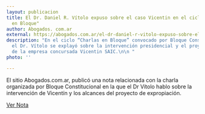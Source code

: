 ```yaml
---
layout: publicacion
title: El Dr. Daniel R. Vítolo expuso sobre el caso Vicentin en el ciclo "Charlas
  en Bloque"
author: Abogados. com.ar
external: https://abogados.com.ar/el-dr-daniel-r-vitolo-expuso-sobre-el-caso-vicentin-en-el-ciclo-charlas-en-bloque/26150?fbclid=IwAR14zSSuf_-EVeOAtj17k8IE9EiDKOjyf_9bCm5X0gN-EonojP1qUs1t1KM
description: "En el ciclo “Charlas en Bloque” convocado por Bloque Constitucional,
  el Dr. Vítolo se explayó sobre la intervención presidencial y el proyecto de expropiación
  de la empresa concursada Vicentin SAIC.\n\n "
photo: ''

---
```

El sitio Abogados.com.ar, publicó una nota relacionada con la charla organizada por Bloque Constitucional en la que el Dr Vítolo hablo sobre la intervención de Vicentín y los alcances del proyecto de expropiación.

[Ver Nota](https://abogados.com.ar/el-dr-daniel-r-vitolo-expuso-sobre-el-caso-vicentin-en-el-ciclo-charlas-en-bloque/26150?fbclid=IwAR14zSSuf_-EVeOAtj17k8IE9EiDKOjyf_9bCm5X0gN-EonojP1qUs1t1KM "Nota Abogados.com.ar")